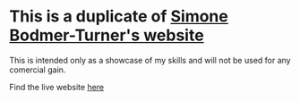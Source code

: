 # This is a duplicate of [Simone Bodmer-Turner's website](https://simonebodmerturner.com/)

This is intended only as a showcase of my skills and will not be used for any comercial gain.

Find the live website [here](https://simone-bodmer-turner.onrender.com/)